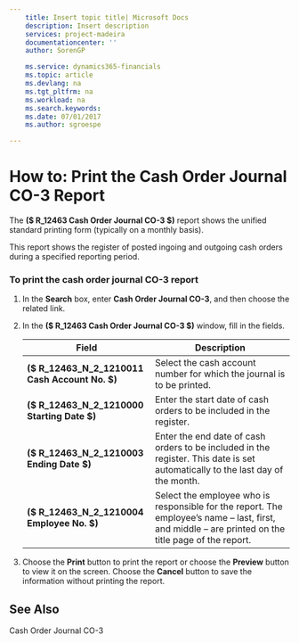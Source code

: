 ```yaml
---
    title: Insert topic title| Microsoft Docs
    description: Insert description
    services: project-madeira
    documentationcenter: ''
    author: SorenGP

    ms.service: dynamics365-financials
    ms.topic: article
    ms.devlang: na
    ms.tgt_pltfrm: na
    ms.workload: na
    ms.search.keywords:
    ms.date: 07/01/2017
    ms.author: sgroespe

---
```

# How to: Print the Cash Order Journal CO-3 Report
The **\($ R\_12463 Cash Order Journal CO-3 $\)** report shows the unified standard printing form \(typically on a monthly basis\).  
  
 This report shows the register of posted ingoing and outgoing cash orders during a specified reporting period.  
  
### To print the cash order journal CO-3 report  
  
1.  In the **Search** box, enter **Cash Order Journal CO-3**, and then choose the related link.  
  
2.  In the **\($ R\_12463 Cash Order Journal CO-3 $\)** window, fill in the fields.  
  
    |Field|Description|  
    |---------------------------------|---------------------------------------|  
    |**\($ R\_12463\_N\_2\_1210011 Cash Account No. $\)**|Select the cash account number for which the journal is to be printed.|  
    |**\($ R\_12463\_N\_2\_1210000 Starting Date $\)**|Enter the start date of cash orders to be included in the register.|  
    |**\($ R\_12463\_N\_2\_1210003 Ending Date $\)**|Enter the end date of cash orders to be included in the register. This date is set automatically to the last day of the month.|  
    |**\($ R\_12463\_N\_2\_1210004 Employee No. $\)**|Select the employee who is responsible for the report. The employee’s name – last, first, and middle – are printed on the title page of the report.|  
  
3.  Choose the **Print** button to print the report or choose the **Preview** button to view it on the screen. Choose the **Cancel** button to save the information without printing the report.  
  
## See Also  
 Cash Order Journal CO-3